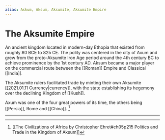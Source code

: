 ```yaml
---
alias: Askum, Aksum, Aksumite, Aksumite Empire
---
```


# The Aksumite Empire

An ancient kingdom located in modern-day Ethopia that existed from roughly 80 BCE to 825 CE. The polity was centered in the city of Axum and grew from the proto-Aksumite Iron Age period around the 4th century BC to achieve prominence by the 1st century AD. Aksum became a major player on the commercial route between the [[Roman]] Empire and Classical [[India]]. 

The Aksumite rulers facilitated trade by minting their own Aksumite [[2021.01.11 Currency|currency]], with the state establishing its hegemony over the declining Kingdom of [[Kush]]. 

Axum was one of the four great powers of its time, the others being [[Persia]], Rome and [[China]]. [^1]

---

[^1]: [[The Civilizations of Africa by Christopher Ehret#ch05p215 Politics and Trade in the Kingdom of Aksum]]